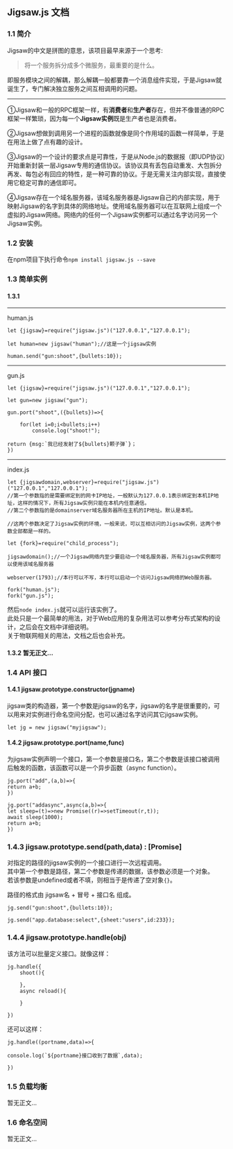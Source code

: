 ## Jigsaw.js 文档

### 1.1 简介
  
Jigsaw的中文是拼图的意思，该项目最早来源于一个思考:    
  
> 将一个服务拆分成多个微服务，最重要的是什么。  
  
即服务模块之间的解耦，那么解耦一般都要靠一个消息组件实现，于是Jigsaw就诞生了，专门解决独立服务之间互相调用的问题。  
  
----------
  
①Jigsaw和一般的RPC框架一样，有**消费者**和**生产者**存在，但并不像普通的RPC框架一样繁琐，因为每一个**Jigsaw实例**既是生产者也是消费者。  
  
②Jigsaw想做到调用另一个进程的函数就像是同个作用域的函数一样简单，于是在用法上做了点有趣的设计。  
  
③Jigsaw的一个设计的要求点是可靠性，于是从Node.js的数据报（即UDP协议）开始重新封装一层Jigsaw专用的通信协议。该协议具有丢包自动重发、大包拆分再发、每包必有回应的特性，是一种可靠的协议。于是无需关注内部实现，直接使用它稳定可靠的通信即可。  
  
④Jigsaw存在一个域名服务器，该域名服务器是Jigsaw自己的内部实现，用于映射Jigsaw的名字到具体的网络地址。使用域名服务器可以在互联网上组成一个虚拟的Jigsaw网络。网络内的任何一个Jigsaw实例都可以通过名字访问另一个Jigsaw实例。  

### 1.2 安装
  
在npm项目下执行命令```npm install jigsaw.js --save```  
  
### 1.3 简单实例
  
#### 1.3.1 
  
------------
human.js  
```
let {jigsaw}=require("jigsaw.js")("127.0.0.1","127.0.0.1");

let human=new jigsaw("human");//这是一个jigsaw实例

human.send("gun:shoot",{bullets:10});

```
----------
  
gun.js  
```
let {jigsaw}=require("jigsaw.js")("127.0.0.1","127.0.0.1");

let gun=new jigsaw("gun");

gun.port("shoot",({bullets})=>{

    for(let i=0;i<bullets;i++)
        console.log("shoot!");
        
return {msg:`我已经发射了${bullets}颗子弹`}；
})
```
---------
index.js  
```
let {jigsawdomain,webserver}=require("jigsaw.js")("127.0.0.1","127.0.0.1");
//第一个参数指的是需要绑定到的网卡IP地址，一般默认为127.0.0.1表示绑定到本机IP地址，这样的情况下，所有Jigsaw实例只能在本机内任意通信。
//第二个参数指的是domainserver域名服务器所在主机的IP地址。默认是本机。

//这两个参数决定了Jigsaw实例的环境，一般来说，可以互相访问的Jigsaw实例，这两个参数全部都是一样的。

let {fork}=require("child_process");

jigsawdomain();//一个Jigsaw网络内至少要启动一个域名服务器，所有Jigsaw实例都可以使用该域名服务器

webserver(1793);//本行可以不写，本行可以启动一个访问Jigsaw网络的Web服务器。

fork("human.js");
fork("gun.js");

```
  
然后```node index.js```就可以运行该实例了。  
此处只是一个最简单的用法，对于Web应用的复杂用法可以参考分布式架构的设计，之后会在文档中详细说明。  
关于物联网相关的用法，文档之后也会补充。  
  
#### 1.3.2 暂无正文...
  
### 1.4 API 接口
  
#### 1.4.1 jigsaw.prototype.constructor(jgname)
  
jigsaw类的构造器，第一个参数是jigsaw的名字，jigsaw的名字是很重要的，可以用来对实例进行命名空间分配，也可以通过名字访问其它jigsaw实例。  

```
let jg = new jigsaw("myjigsaw");
```
  
#### 1.4.2 jigsaw.prototype.port(name,func)  
  
为jigsaw实例声明一个接口，第一个参数是接口名，第二个参数是该接口被调用后触发的函数，该函数可以是一个异步函数（async function）。  
  
```
jg.port("add",(a,b)=>{
return a+b;
})

jg.port("addasync",async(a,b)=>{
let sleep=(t)=>new Promise((r)=>setTimeout(r,t));
await sleep(1000);
return a+b;
})
```
  
### 1.4.3 jigsaw.prototype.send(path,data)  : [Promise]
  
对指定的路径的jigsaw实例的一个接口进行一次远程调用。  
其中第一个参数是路径，第二个参数是传递的数据，该参数必须是一个对象。  
若该参数是undefined或者不填，则相当于是传递了空对象```{}```。  
  
路径的格式由 jigsaw名 + 冒号 + 接口名 组成。  
```
jg.send("gun:shoot",{bullets:10});

jg.send("app.database:select",{sheet:"users",id:233});
```

### 1.4.4 jigsaw.prototype.handle(obj) 
  
该方法可以批量定义接口。就像这样：  
  

```
jg.handle({
    shoot(){
    
    },
    async reload(){
    
    }
    
})

```
  
还可以这样：  
```
jg.handle((portname,data)=>{

console.log(`${portname}接口收到了数据`,data);

})

```
  
### 1.5 负载均衡  
  
暂无正文...  
  
  
### 1.6 命名空间  
  
暂无正文...  